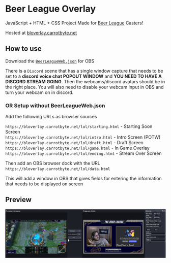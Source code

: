# Beer League Overlay
JavaScript + HTML + CSS Project Made for [Beer League](https://www.beerleaguelegends.org/home) Casters!

Hosted at [bloverlay.carrotbyte.net](https://bloverlay.carrotbyte.net)

## How to use

Download the [`BeerLeagueWeb.json`](BeerLeagueWeb.json) for OBS

There is a `Discord` scene that has a single window capture that needs to be set to a **discord voice chat POPOUT WINDOW** and **YOU NEED TO HAVE A DISCORD STREAM GOING**. Then the webcams/discord avatars should be in the right place. You will also need to disable your webcam input in OBS and turn your webcam on in discord. 

### OR Setup without BeerLeagueWeb.json

Add the following URLs as browser sources

`https://bloverlay.carrotbyte.net/lol/starting.html` - Starting Soon Screen\
`https://bloverlay.carrotbyte.net/lol/intro.html` - Intro Screen (POTW)\
`https://bloverlay.carrotbyte.net/lol/draft.html` - Draft Screen\
`https://bloverlay.carrotbyte.net/lol/game.html` - In Game Overlay\
`https://bloverlay.carrotbyte.net/lol/ending.html` - Stream Over Screen

Then add an OBS browser dock with the URL `https://bloverlay.carrotbyte.net/lol/data.html`

This will add a window in OBS that gives fields for entering the information that needs to be displayed on screen

## Preview
![Beer League Web Preview](BeerLeagueWeb.png)